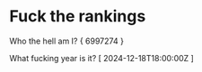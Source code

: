 # Fuck the rankings

Who the hell am I?
{ 6997274 }

What fucking year is it?
[ 2024-12-18T18:00:00Z ]

